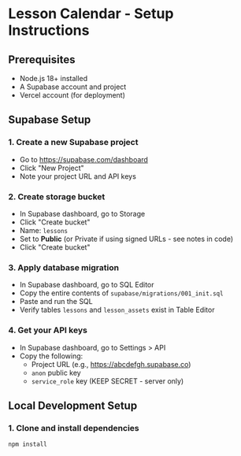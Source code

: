 # Lesson Calendar - Setup Instructions

## Prerequisites

- Node.js 18+ installed
- A Supabase account and project
- Vercel account (for deployment)

## Supabase Setup

### 1. Create a new Supabase project
- Go to https://supabase.com/dashboard
- Click "New Project"
- Note your project URL and API keys

### 2. Create storage bucket
- In Supabase dashboard, go to Storage
- Click "Create bucket"
- Name: `lessons`
- Set to **Public** (or Private if using signed URLs - see notes in code)
- Click "Create bucket"

### 3. Apply database migration
- In Supabase dashboard, go to SQL Editor
- Copy the entire contents of `supabase/migrations/001_init.sql`
- Paste and run the SQL
- Verify tables `lessons` and `lesson_assets` exist in Table Editor

### 4. Get your API keys
- In Supabase dashboard, go to Settings > API
- Copy the following:
  - Project URL (e.g., https://abcdefgh.supabase.co)
  - `anon` public key
  - `service_role` key (KEEP SECRET - server only)

## Local Development Setup

### 1. Clone and install dependencies
```bash
npm install